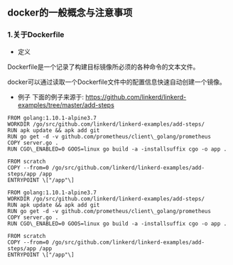 ## docker的一般概念与注意事项

### 1.关于Dockerfile

* 定义

Dockerfile是一个记录了构建目标镜像所必须的各种命令的文本文件。

docker可以通过读取一个Dockerfile文件中的配置信息快速自动创建一个镜像。

* 例子
下面的例子来源于: https://github.com/linkerd/linkerd-examples/tree/master/add-steps
```shell
FROM golang:1.10.1-alpine3.7
WORKDIR /go/src/github.com/linkerd/linkerd-examples/add-steps/
RUN apk update && apk add git
RUN go get -d -v github.com/prometheus/client\_golang/prometheus
COPY server.go .
RUN CGO\_ENABLED=0 GOOS=linux go build -a -installsuffix cgo -o app .

FROM scratch  
COPY --from=0 /go/src/github.com/linkerd/linkerd-examples/add-steps/app /app  
ENTRYPOINT \["/app"\]
```

```shell
FROM golang:1.10.1-alpine3.7
WORKDIR /go/src/github.com/linkerd/linkerd-examples/add-steps/
RUN apk update && apk add git
RUN go get -d -v github.com/prometheus/client\_golang/prometheus
COPY server.go .
RUN CGO\_ENABLED=0 GOOS=linux go build -a -installsuffix cgo -o app .

FROM scratch  
COPY --from=0 /go/src/github.com/linkerd/linkerd-examples/add-steps/app /app  
ENTRYPOINT \["/app"\]
```